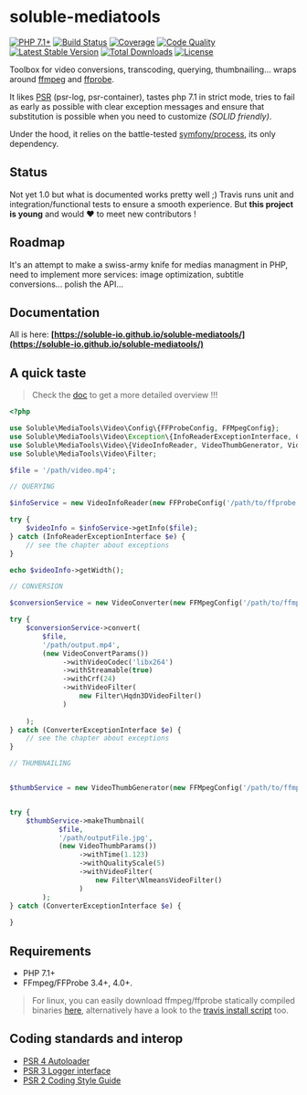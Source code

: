 # soluble-mediatools  

[![PHP 7.1+](https://img.shields.io/badge/php-7.1+-ff69b4.svg)](https://packagist.org/packages/soluble/mediatools)
[![Build Status](https://travis-ci.org/soluble-io/soluble-mediatools.svg?branch=master)](https://travis-ci.org/soluble-io/soluble-mediatools)
[![Coverage](https://codecov.io/gh/soluble-io/soluble-mediatools/branch/master/graph/badge.svg)](https://codecov.io/gh/soluble-io/soluble-mediatools)
[![Code Quality](https://scrutinizer-ci.com/g/soluble-io/soluble-mediatools/badges/quality-score.png?b=master)](https://scrutinizer-ci.com/g/soluble-io/soluble-mediatools/?branch=master)
[![Latest Stable Version](https://poser.pugx.org/soluble/mediatools/v/stable.svg)](https://packagist.org/packages/soluble/mediatools)
[![Total Downloads](https://poser.pugx.org/soluble/mediatools/downloads.png)](https://packagist.org/packages/soluble/mediatools)
[![License](https://poser.pugx.org/soluble/mediatools/license.png)](https://packagist.org/packages/soluble/mediatools)

Toolbox for video conversions, transcoding, querying, thumbnailing... wraps around [ffmpeg](https://www.ffmpeg.org/) and [ffprobe](https://www.ffmpeg.org/ffprobe.html). 

It likes [PSR](https://www.php-fig.org/psr/) (psr-log, psr-container), tastes php 7.1 in strict mode, tries to fail as early as possible 
with clear exception messages and ensure that substitution is possible when you need to customize 
*(SOLID friendly)*.   

Under the hood, it relies on the battle-tested [symfony/process](https://symfony.com/doc/current/components/process.html), its only dependency.

     
## Status

Not yet 1.0 but what is documented works pretty well ;) Travis runs unit and integration/functional 
tests to ensure a smooth experience. But **this project is young** and would ❤️ to meet new contributors !

## Roadmap

It's an attempt to make a swiss-army knife for medias managment in PHP, 
need to implement more services: image optimization, subtitle conversions... polish the API... 
 

## Documentation 

All is here: **[https://soluble-io.github.io/soluble-mediatools/](https://soluble-io.github.io/soluble-mediatools/)**

## A quick taste

> Check the [doc](https://soluble-io.github.io/soluble-mediatools/) to get a more detailed overview !!!

```php
<?php

use Soluble\MediaTools\Video\Config\{FFProbeConfig, FFMpegConfig};
use Soluble\MediaTools\Video\Exception\{InfoReaderExceptionInterface, ConverterExceptionInterface};
use Soluble\MediaTools\Video\{VideoInfoReader, VideoThumbGenerator, VideoThumbParams, VideoConverter, VideoConvertParams};
use Soluble\MediaTools\Video\Filter;

$file = '/path/video.mp4';

// QUERYING

$infoService = new VideoInfoReader(new FFProbeConfig('/path/to/ffprobe'));

try {
    $videoInfo = $infoService->getInfo($file);
} catch (InfoReaderExceptionInterface $e) {
    // see the chapter about exceptions
}

echo $videoInfo->getWidth();

// CONVERSION

$conversionService = new VideoConverter(new FFMpegConfig('/path/to/ffmpeg'));

try {
    $conversionService->convert(
        $file, 
        '/path/output.mp4',
        (new VideoConvertParams())
             ->withVideoCodec('libx264')    
             ->withStreamable(true)
             ->withCrf(24)
             ->withVideoFilter(
                 new Filter\Hqdn3DVideoFilter()
             )
            
    );
} catch (ConverterExceptionInterface $e) {
    // see the chapter about exceptions
}

// THUMBNAILING


$thumbService = new VideoThumbGenerator(new FFMpegConfig('/path/to/ffmpeg'));


try {
    $thumbService->makeThumbnail(
            $file, 
            '/path/outputFile.jpg', 
            (new VideoThumbParams())
                 ->withTime(1.123)
                 ->withQualityScale(5)
                 ->withVideoFilter(
                     new Filter\NlmeansVideoFilter()
                 )
        );
} catch (ConverterExceptionInterface $e) {
    
}

```

## Requirements

- PHP 7.1+
- FFmpeg/FFProbe 3.4+, 4.0+.

> For linux, you can easily download ffmpeg/ffprobe statically compiled binaries [here](https://johnvansickle.com/ffmpeg/), 
> alternatively have a look to the [travis install script](https://github.com/soluble-io/soluble-mediatools/blob/master/.travis/travis-install-ffmpeg.sh) too.
 
   
## Coding standards and interop

* [PSR 4 Autoloader](https://github.com/php-fig/fig-standards/blob/master/accepted/PSR-4-autoloader.md)
* [PSR 3 Logger interface](https://github.com/php-fig/fig-standards/blob/master/accepted/PSR-3-logger-interface.md)
* [PSR 2 Coding Style Guide](https://github.com/php-fig/fig-standards/blob/master/accepted/PSR-2-coding-style-guide.md)


